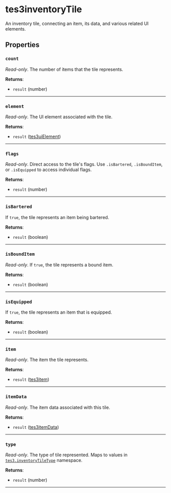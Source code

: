<!---
	This file is autogenerated. Do not edit this file manually. Your changes will be ignored.
	More information: https://github.com/MWSE/MWSE/tree/master/docs
-->

# tes3inventoryTile

An inventory tile, connecting an item, its data, and various related UI elements.

## Properties

### `count`
<div class="search_terms" style="display: none">count</div>

*Read-only*. The number of items that the tile represents.

**Returns**:

* `result` (number)

***

### `element`
<div class="search_terms" style="display: none">element</div>

*Read-only*. The UI element associated with the tile.

**Returns**:

* `result` ([tes3uiElement](../../types/tes3uiElement))

***

### `flags`
<div class="search_terms" style="display: none">flags</div>

*Read-only*. Direct access to the tile's flags. Use `.isBartered`, `.isBoundItem`, or `.isEquipped` to access individual flags.

**Returns**:

* `result` (number)

***

### `isBartered`
<div class="search_terms" style="display: none">isbartered, bartered</div>

If `true`, the tile represents an item being bartered.

**Returns**:

* `result` (boolean)

***

### `isBoundItem`
<div class="search_terms" style="display: none">isbounditem, bounditem</div>

*Read-only*. If `true`, the tile represents a bound item.

**Returns**:

* `result` (boolean)

***

### `isEquipped`
<div class="search_terms" style="display: none">isequipped, equipped</div>

If `true`, the tile represents an item that is equipped.

**Returns**:

* `result` (boolean)

***

### `item`
<div class="search_terms" style="display: none">item</div>

*Read-only*. The item the tile represents.

**Returns**:

* `result` ([tes3item](../../types/tes3item))

***

### `itemData`
<div class="search_terms" style="display: none">itemdata</div>

*Read-only*. The item data associated with this tile.

**Returns**:

* `result` ([tes3itemData](../../types/tes3itemData))

***

### `type`
<div class="search_terms" style="display: none">type</div>

*Read-only*. The type of tile represented. Maps to values in [`tes3.inventoryTileType`](https://mwse.github.io/MWSE/references/inventory-tile-types/) namespace.

**Returns**:

* `result` (number)

***

